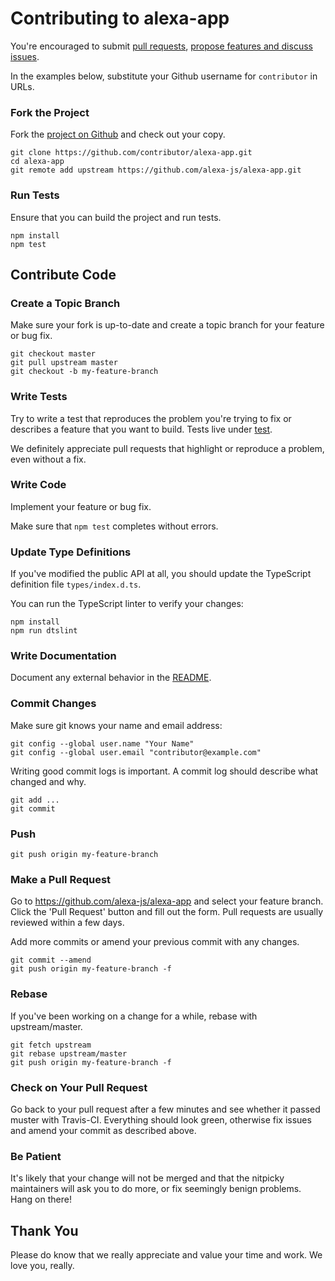 # Contributing to alexa-app

You're encouraged to submit [pull requests](https://github.com/alexa-js/alexa-app/pulls), [propose features and discuss issues](https://github.com/alexa-js/alexa-app/issues).

In the examples below, substitute your Github username for `contributor` in URLs.

### Fork the Project

Fork the [project on Github](https://github.com/alexa-js/alexa-app) and check out your copy.

```
git clone https://github.com/contributor/alexa-app.git
cd alexa-app
git remote add upstream https://github.com/alexa-js/alexa-app.git
```

### Run Tests

Ensure that you can build the project and run tests.

```
npm install
npm test
```

## Contribute Code

### Create a Topic Branch

Make sure your fork is up-to-date and create a topic branch for your feature or bug fix.

```
git checkout master
git pull upstream master
git checkout -b my-feature-branch
```

### Write Tests

Try to write a test that reproduces the problem you're trying to fix or describes a feature that you want to build. Tests live under [test](test).

We definitely appreciate pull requests that highlight or reproduce a problem, even without a fix.

### Write Code

Implement your feature or bug fix.

Make sure that `npm test` completes without errors.

### Update Type Definitions

If you've modified the public API at all, you should update the TypeScript definition file `types/index.d.ts`.

You can run the TypeScript linter to verify your changes:

```
npm install
npm run dtslint
```

### Write Documentation

Document any external behavior in the [README](README.md).

### Commit Changes

Make sure git knows your name and email address:

```
git config --global user.name "Your Name"
git config --global user.email "contributor@example.com"
```

Writing good commit logs is important. A commit log should describe what changed and why.

```
git add ...
git commit
```

### Push

```
git push origin my-feature-branch
```

### Make a Pull Request

Go to https://github.com/alexa-js/alexa-app and select your feature branch. Click the 'Pull Request' button and fill out the form. Pull requests are usually reviewed within a few days.

Add more commits or amend your previous commit with any changes.

```
git commit --amend
git push origin my-feature-branch -f
```

### Rebase

If you've been working on a change for a while, rebase with upstream/master.

```
git fetch upstream
git rebase upstream/master
git push origin my-feature-branch -f
```

### Check on Your Pull Request

Go back to your pull request after a few minutes and see whether it passed muster with Travis-CI. Everything should look green, otherwise fix issues and amend your commit as described above.

### Be Patient

It's likely that your change will not be merged and that the nitpicky maintainers will ask you to do more, or fix seemingly benign problems. Hang on there!

## Thank You

Please do know that we really appreciate and value your time and work. We love you, really.
